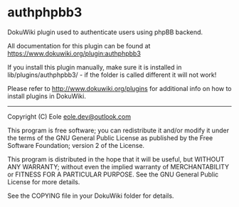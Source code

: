 # authphpbb3
DokuWiki plugin used to authenticate users using phpBB backend.

All documentation for this plugin can be found at
https://www.dokuwiki.org/plugin:authphpbb3

If you install this plugin manually, make sure it is installed in
lib/plugins/authphpbb3/ - if the folder is called different it
will not work!

Please refer to http://www.dokuwiki.org/plugins for additional info
on how to install plugins in DokuWiki.

----
Copyright (C) Eole <eole.dev@outlook.com>

This program is free software; you can redistribute it and/or modify
it under the terms of the GNU General Public License as published by
the Free Software Foundation; version 2 of the License.

This program is distributed in the hope that it will be useful,
but WITHOUT ANY WARRANTY; without even the implied warranty of
MERCHANTABILITY or FITNESS FOR A PARTICULAR PURPOSE. See the
GNU General Public License for more details.

See the COPYING file in your DokuWiki folder for details.
